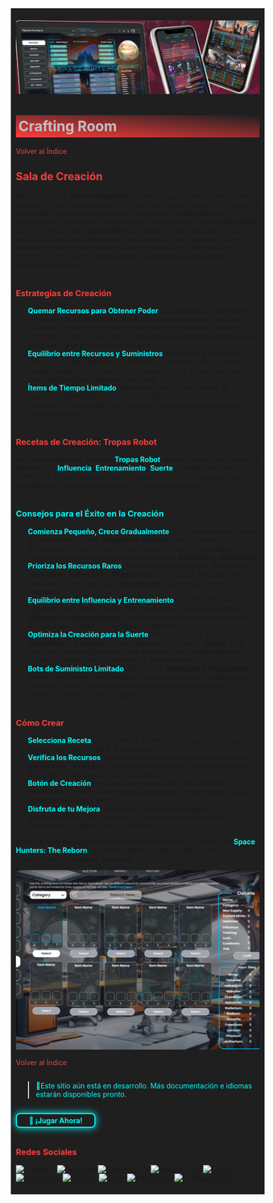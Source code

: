 <div style="background-color:#1F1F1F; padding:10px;">

![UI-Banner](../../../static/img/UI-Banner.jpg)
# <div style="background: linear-gradient(185deg, #1F1F1F, #FF3D3D); padding: 5px; color: #FFFFFF;"><span style="color:#c0c0c0"> Crafting Room
[<span style="color:#FF3D3D">Volver al Índice</span>](../00-index.md)

## **<span style="color:#FF3D3D">Sala de Creación</span>**

*Bienvenido a la **Sala de Creación**, donde los jugadores pueden quemar recursos, crear nuevos ítems y mejorar sus tropas y equipo. La creación te permite mejorar tu experiencia al aumentar tus estadísticas y tu potencial de ganancias. A continuación, se presentan las **recetas BETA** para la creación de **Tropas Robot**. Se añadirán más recetas en futuras actualizaciones a medida que el juego crezca y se expanda. Ten en cuenta que las recetas están sujetas a ajustes para adaptarse a la economía en evolución, asegurando un equilibrio a largo plazo y resultados óptimos.*

---

### **<span style="color:#FF3D3D">Estrategias de Creación**
- **<span style="color:#00FFFF">Quemar Recursos para Obtener Poder**: La creación es uno de los principales métodos para quemar recursos excedentes, evitando la inflación y haciendo que tus activos restantes sean más valiosos. Enfócate en crear robots de alta demanda para obtener estadísticas poderosas y una ventaja competitiva.
- **<span style="color:#00FFFF">Equilibrio entre Recursos y Suministros**: Aunque al principio los recursos puedan parecer abundantes, el suministro de los objetos creados suele ser limitado. Cronometra bien tus creaciones para evitar desperdiciar materiales valiosos.
- **<span style="color:#00FFFF">Ítems de Tiempo Limitado**: Mantente atento a las recetas de creación disponibles por tiempo limitado o con un límite de suministro. Crear estos ítems temprano te dará una ventaja sobre otros jugadores.

---

### **<span style="color:#FF3D3D">Recetas de Creación: Tropas Robot**
Las recetas para las diversas **<span style="color:#00FFFF">Tropas Robot** ofrecen beneficios únicos en términos de **<span style="color:#00FFFF">Influencia**, **<span style="color:#00FFFF">Entrenamiento**, **<span style="color:#00FFFF">Suerte**, y limitaciones de suministro. Estas tropas se vuelven progresivamente más poderosas a medida que inviertes recursos más raros en la creación.

---

### **<span style="color:#00FFFF">Consejos para el Éxito en la Creación**
- **<span style="color:#00FFFF">Comienza Pequeño, Crece Gradualmente**: Enfócate en crear robots de nivel inferior como **ScrapBot** y **HelioBot** para recolectar recursos de manera eficiente. Una vez que hayas construido una base sólida, comienza a crear bots más avanzados como **XenorBot** y **AetherBot**.
- **<span style="color:#00FFFF">Prioriza los Recursos Raros**: A medida que progreses, los recursos raros como **Aetherium** y **Phasium** serán cruciales. Recolecta estos recursos a través del modo **Excavación** o comerciando en el mercado.
- **<span style="color:#00FFFF">Equilibrio entre Influencia y Entrenamiento**: Los bots de nivel superior proporcionan aumentos significativos a tus estadísticas de **Influencia** y **Entrenamiento**. Prioriza estos bots si deseas dominar las misiones y obtener mayores recompensas.
- **<span style="color:#00FFFF">Optimiza la Creación para la Suerte**: Algunos robots como **RadiantBot** y **XenorBot** ofrecen grandes mejoras en **Suerte**. Usa estos bots estratégicamente para aumentar tus posibilidades de encontrar ítems raros en misiones y excavaciones.
- **<span style="color:#00FFFF">Bots de Suministro Limitado**: Bots como **AetherBot** y **PhasiumBot** tienen suministros muy limitados, lo que los hace extremadamente valiosos. Intenta crearlos lo antes posible para asegurar sus beneficios antes de que se agoten.

---

### **<span style="color:#FF3D3D">Cómo Crear**
1. **<span style="color:#00FFFF">Selecciona Receta**: En la interfaz de creación, elige la receta que deseas crear de la lista a la izquierda.
2. **<span style="color:#00FFFF">Verifica los Recursos**: Asegúrate de tener los recursos necesarios para el ítem. Si te faltan materiales, necesitarás reunir más a través de misiones, excavación o el mercado.
3. **<span style="color:#00FFFF">Botón de Creación**: Una vez que tengas todos los recursos necesarios, el botón **Crear** estará disponible. Si faltan recursos, el botón permanecerá en gris.
4. **<span style="color:#00FFFF">Disfruta de tu Mejora**: Los ítems creados se agregarán automáticamente a tu inventario. Equípalos para mejorar tus estadísticas y optimizar tu jugabilidad.

Utiliza la Sala de Creación sabiamente para obtener la ventaja en **<span style="color:#00FFFF">Space Hunters: The Reborn**. ¡Mantente atento a más recetas y actualizaciones a medida que el juego se expande!

![Craftesp](<../../../static/img/image_2.png>)

[<span style="color:#FF3D3D">Volver al Índice</span>](../00-index.md)
<hr>

><span style="color:#00FFFF"> 🔧Este sitio aún está en desarrollo. Más documentación e idiomas estarán disponibles pronto.</span>
<hr>
<a href="https://spacehunters.online" style="text-decoration:none;">
  <div style="display:inline-block; padding:4px 24px; background-color:#1F1F1F; color:#00FFFF; border: 2px solid #00FFFF; border-radius:8px; font-weight:bold; box-shadow: 0px 0px 15px #00FFFF; transition: background-color 0.3s, box-shadow 0.3s;">
    🚀 ¡Jugar Ahora!
  </div>
</a>

<style>
  a:hover div {
    background-color: #00FFFF;
    color: #1F1F1F;
    box-shadow: 0px 0px 25px #00FFFF;
  }
</style>
****

### <span style="color:#FF3D3D">Redes Sociales</span>

[![Telegram](https://img.shields.io/badge/Telegram-BOT-26A5E4?style=plastic&logo=telegram)](https://t.me/SpaceHuntersBot)
[![Telegram](https://img.shields.io/badge/Telegram-Announcements-26A5E4?style=plastic&logo=telegram)](https://t.me/spacehuntersnews)
[![Telegram EN](https://img.shields.io/badge/Telegram-Chat%20ENG-2CA5E0?style=plastic&logo=telegram)](https://t.me/spacehunterss)
[![Telegram EN](https://img.shields.io/badge/Telegram-Chat%20ESP-2CA5E0?style=plastic&logo=telegram)](https://t.me/shspanish)
[![Discord](https://img.shields.io/badge/Discord-Space%20Hunters-7289DA?style=plastic&logo=discord)](https://discord.gg/wpmzyJM9xb)
[![AtomicHub](https://img.shields.io/badge/AtomicHub-Space%20Hunters-EE474C?style=plastic&logo=atomichub)](https://wax.atomichub.io/explorer/collection/wax-mainnet/spacehunterz)
[![GitBook](https://img.shields.io/badge/GitBook-Space%20Hunters-7A8089?style=plastic&logo=gitbook)](https://spaceheroes.gitbook.io/space-hunters)
[![Zealy](https://img.shields.io/badge/Zealy-Space%20Hunters-FF69B4?style=plastic&logo=zealy)](https://zealy.io/cw/spacehuntersthereborn/invite/UroI4c6fhtB3SX65siHBX)
[![PlayToEarn](https://img.shields.io/badge/PlayToEarn-Space%20Hunters-34C759?style=plastic&logo=playtoearn)](https://playtoearn.com/blockchaingame/space-hunters-the-reborn?rel=search)
[![CoinMarketCap](https://img.shields.io/badge/CoinMarketCap-NFTSpaceHunters-03C9A9?style=plastic&logo=coinmarketcap)](https://coinmarketcap.com/community/profile/nftspacehunters/)
